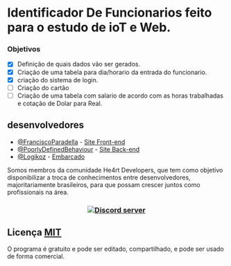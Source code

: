 # Identificador De Funcionarios feito para o estudo de ioT e Web. 

### Objetivos
- [X] Definição de quais dados vão ser gerados. 
- [X] Criação de uma tabela para dia/horario da entrada do funcionario. 
- [X] criação do sistema de login.
- [ ] Criação do cartão
- [ ] Criação de uma tabela com salario de acordo com as horas trabalhadas e cotação de Dolar para Real.

## desenvolvedores
- [@FranciscoParadella](https://github.com/FranciscoParadella) - [Site Front-end](https://github.com/FranciscoParadella/EmployeeIdentifier/tree/frontend)
- [@PoorlyDefinedBehaviour](https://github.com/PoorlyDefinedBehaviour) - [Site Back-end](https://github.com/FranciscoParadella/EmployeeIdentifier/tree/backend)
- [@Logikoz](https://github.com/Logikoz) - [Embarcado](https://github.com/Logikoz/EmployeeIdentifier/)

Somos membros da comunidade He4rt Developers, que tem como objetivo disponibilizar a troca de conhecimentos entre desenvolvedores, majoritariamente brasileiros, para que possam crescer juntos como profissionais na área.
<br>
<h3 align="center">
 <a href="https://discord.gg/J3saJqq" target="_blank"> 
<img src="https://discordapp.com/api/guilds/452926217558163456/embed.png" alt="Discord server"/></a>
</h3>

## Licença [MIT](https://github.com/Logikoz/BukkitDev-System/blob/master/LICENSE)
O programa é gratuito e pode ser editado, compartilhado, e pode ser usado de forma comercial.
<br>
